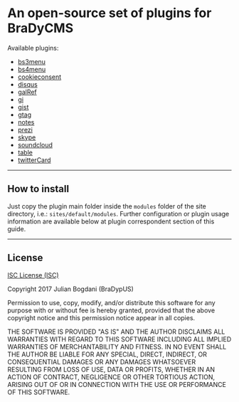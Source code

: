 # An open-source set of plugins for BraDyCMS

Available plugins:
- [bs3menu](bs3menu/README.md)
- [bs4menu](bs4menu/README.md)
- [cookieconsent](cookieconsent/README.md)
- [disqus](disqus/README.md)
- [galRef](galRef/README.md)
- [gi](gi/README.md)
- [gist](gist/README.md)
- [gtag](gtag/README.md)
- [notes](notes/README.md)
- [prezi](prezi/README.md)
- [skype](skype/README.md)
- [soundcloud](soundcloud/README.md)
- [table](table/README.md)
- [twitterCard](twitterCard/README.md)

---

## How to install
Just copy the plugin main folder inside the `modules` folder of the site directory, i.e.: `sites/default/modules`. Further configuration or plugin usage information are available below at plugin correspondent section of this guide.

---

## License

[ISC License (ISC)](https://opensource.org/licenses/ISC)

Copyright 2017 Julian Bogdani (BraDypUS)

Permission to use, copy, modify, and/or distribute this software for any purpose with or without fee is hereby granted, provided that the above copyright notice and this permission notice appear in all copies.

THE SOFTWARE IS PROVIDED "AS IS" AND THE AUTHOR DISCLAIMS ALL WARRANTIES WITH REGARD TO THIS SOFTWARE INCLUDING ALL IMPLIED WARRANTIES OF MERCHANTABILITY AND FITNESS. IN NO EVENT SHALL THE AUTHOR BE LIABLE FOR ANY SPECIAL, DIRECT, INDIRECT, OR CONSEQUENTIAL DAMAGES OR ANY DAMAGES WHATSOEVER RESULTING FROM LOSS OF USE, DATA OR PROFITS, WHETHER IN AN ACTION OF CONTRACT, NEGLIGENCE OR OTHER TORTIOUS ACTION, ARISING OUT OF OR IN CONNECTION WITH THE USE OR PERFORMANCE OF THIS SOFTWARE.
